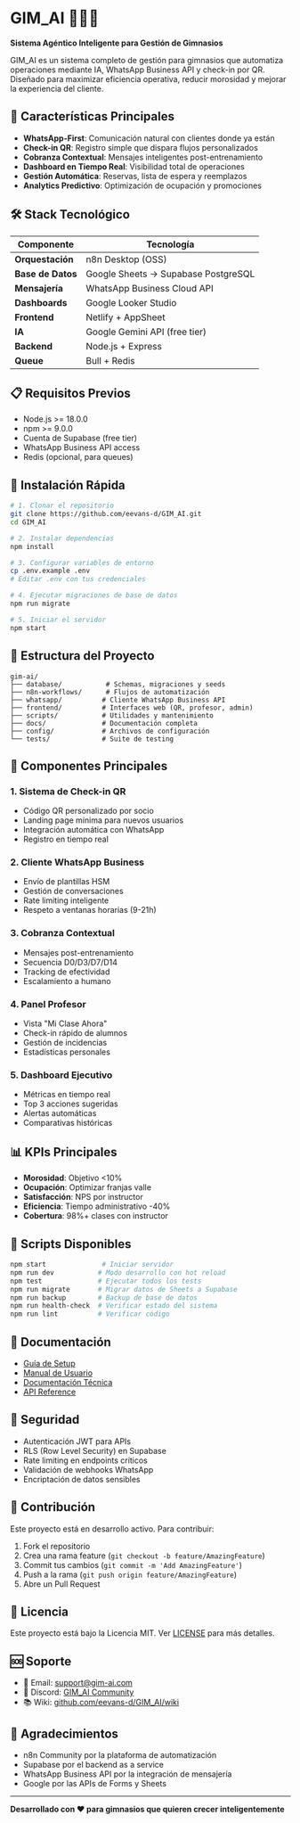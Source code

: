 # GIM_AI 🏋️‍♂️🤖

**Sistema Agéntico Inteligente para Gestión de Gimnasios**

GIM_AI es un sistema completo de gestión para gimnasios que automatiza operaciones mediante IA, WhatsApp Business API y check-in por QR. Diseñado para maximizar eficiencia operativa, reducir morosidad y mejorar la experiencia del cliente.

## 🎯 Características Principales

- **WhatsApp-First**: Comunicación natural con clientes donde ya están
- **Check-in QR**: Registro simple que dispara flujos personalizados
- **Cobranza Contextual**: Mensajes inteligentes post-entrenamiento
- **Dashboard en Tiempo Real**: Visibilidad total de operaciones
- **Gestión Automática**: Reservas, lista de espera y reemplazos
- **Analytics Predictivo**: Optimización de ocupación y promociones

## 🛠️ Stack Tecnológico

| Componente | Tecnología |
|------------|-----------|
| **Orquestación** | n8n Desktop (OSS) |
| **Base de Datos** | Google Sheets → Supabase PostgreSQL |
| **Mensajería** | WhatsApp Business Cloud API |
| **Dashboards** | Google Looker Studio |
| **Frontend** | Netlify + AppSheet |
| **IA** | Google Gemini API (free tier) |
| **Backend** | Node.js + Express |
| **Queue** | Bull + Redis |

## 📋 Requisitos Previos

- Node.js >= 18.0.0
- npm >= 9.0.0
- Cuenta de Supabase (free tier)
- WhatsApp Business API access
- Redis (opcional, para queues)

## 🚀 Instalación Rápida

```bash
# 1. Clonar el repositorio
git clone https://github.com/eevans-d/GIM_AI.git
cd GIM_AI

# 2. Instalar dependencias
npm install

# 3. Configurar variables de entorno
cp .env.example .env
# Editar .env con tus credenciales

# 4. Ejecutar migraciones de base de datos
npm run migrate

# 5. Iniciar el servidor
npm start
```

## 📁 Estructura del Proyecto

```
gim-ai/
├── database/           # Schemas, migraciones y seeds
├── n8n-workflows/      # Flujos de automatización
├── whatsapp/          # Cliente WhatsApp Business API
├── frontend/          # Interfaces web (QR, profesor, admin)
├── scripts/           # Utilidades y mantenimiento
├── docs/              # Documentación completa
├── config/            # Archivos de configuración
└── tests/             # Suite de testing
```

## 🎨 Componentes Principales

### 1. Sistema de Check-in QR
- Código QR personalizado por socio
- Landing page mínima para nuevos usuarios
- Integración automática con WhatsApp
- Registro en tiempo real

### 2. Cliente WhatsApp Business
- Envío de plantillas HSM
- Gestión de conversaciones
- Rate limiting inteligente
- Respeto a ventanas horarias (9-21h)

### 3. Cobranza Contextual
- Mensajes post-entrenamiento
- Secuencia D0/D3/D7/D14
- Tracking de efectividad
- Escalamiento a humano

### 4. Panel Profesor
- Vista "Mi Clase Ahora"
- Check-in rápido de alumnos
- Gestión de incidencias
- Estadísticas personales

### 5. Dashboard Ejecutivo
- Métricas en tiempo real
- Top 3 acciones sugeridas
- Alertas automáticas
- Comparativas históricas

## 📊 KPIs Principales

- **Morosidad**: Objetivo <10%
- **Ocupación**: Optimizar franjas valle
- **Satisfacción**: NPS por instructor
- **Eficiencia**: Tiempo administrativo -40%
- **Cobertura**: 98%+ clases con instructor

## 🔧 Scripts Disponibles

```bash
npm start              # Iniciar servidor
npm run dev           # Modo desarrollo con hot reload
npm test              # Ejecutar todos los tests
npm run migrate       # Migrar datos de Sheets a Supabase
npm run backup        # Backup de base de datos
npm run health-check  # Verificar estado del sistema
npm run lint          # Verificar código
```

## 📖 Documentación

- [Guía de Setup](docs/setup/README.md)
- [Manual de Usuario](docs/user-guides/README.md)
- [Documentación Técnica](docs/technical/README.md)
- [API Reference](docs/technical/api-reference.md)

## 🔐 Seguridad

- Autenticación JWT para APIs
- RLS (Row Level Security) en Supabase
- Rate limiting en endpoints críticos
- Validación de webhooks WhatsApp
- Encriptación de datos sensibles

## 🤝 Contribución

Este proyecto está en desarrollo activo. Para contribuir:

1. Fork el repositorio
2. Crea una rama feature (`git checkout -b feature/AmazingFeature`)
3. Commit tus cambios (`git commit -m 'Add AmazingFeature'`)
4. Push a la rama (`git push origin feature/AmazingFeature`)
5. Abre un Pull Request

## 📝 Licencia

Este proyecto está bajo la Licencia MIT. Ver [LICENSE](LICENSE) para más detalles.

## 🆘 Soporte

- 📧 Email: support@gim-ai.com
- 💬 Discord: [GIM_AI Community](https://discord.gg/gim-ai)
- 📚 Wiki: [github.com/eevans-d/GIM_AI/wiki](https://github.com/eevans-d/GIM_AI/wiki)

## 🙏 Agradecimientos

- n8n Community por la plataforma de automatización
- Supabase por el backend as a service
- WhatsApp Business API por la integración de mensajería
- Google por las APIs de Forms y Sheets

---

**Desarrollado con ❤️ para gimnasios que quieren crecer inteligentemente**
